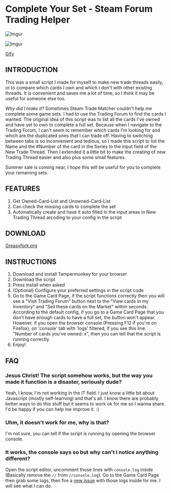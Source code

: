 # Complete Your Set - Steam Forum Trading Helper

![Imgur](https://i.imgur.com/3OVdN7C.png)

![Imgur](https://i.imgur.com/vvai5fT.png)

[Gifv](https://i.imgur.com/p0KjMiD.gifv)

## INTRODUCTION

This was a small script I made for myself to make new trade threads easily, or to compare which cards I own and which I don't with other existing threads. It is convenient and saves me a lot of time, so I think it may be useful for someone else too.

*Why did I make it?* Sometimes Steam Trade Matcher couldn't help me complete some game sets. I had to use the Trading Forum to find the cards I wanted. The original idea of this script was to list all the cards I've owned and have yet to own to complete a full set. Because when I navigate to the Trading Forum, I can't seem to remember which cards I'm looking for and which are the duplicated ones that I can trade off. Having to switching between tabs is so inconvenient and tedious, so I made this script to list the Name and the #Number of the card in the Series to the input field of the New Trade Thread. Then I extended it a little bit to make the creating of new Trading Thread easier and also plus some small features.

Summer sale is coming near, I hope this will be useful for you to complete your remaining sets.

## FEATURES

1. Get Owned-Card-List and Unowned-Card-List
2. Can check the missing cards to complete the set
3. Automatically create and have it auto filled in the input areas in New Trading Thread arcoding to your config in the script

## DOWNLOAD

[Greasyfork.org](https://greasyfork.org/en/scripts/368518-steam-community-complete-your-set-steam-forum-trading-helper)

## INSTRUCTIONS

 1. Download and install Tampermonkey for your browser
 2. Download the script
 3. Press install when asked
 4. (Optional) Configure your preferred settings in the script code
 5. Go to the Game Card Page, if the script functions correctly then you will see a "Visit Trading Forum" button next to the "View cards in my Inventory" and "Sell these cards on the Market" within seconds. According to the default config, if you go to a Game Card Page that you don't have enough cards to have a full set, the button won't appear. However, if you open the browser console (Pressing F12 if you're on Firefox), on 'console' tab with 'logs' filtered, if you see this line: "Number of cards you've owned: x", then you can tell that the script is running correctly.
 6. Enjoy!

## FAQ

### Jesus Christ! The script somehow works, but the way you made it function is a disaster, seriously dude?

Yeah, I know, I'm not working in the IT field. I just know a little bit about Javascript (mostly self-learning) and that's all. I know there are probably better ways to do this stuff but it seems to work ok for me so I wanna share. I'd be happy if you can help me improve it. :)

### Uhm, it doesn't work for me, why is that?

I'm not sure, you can tell if the script is running by opening the browser console.

### It works, the console says so but why can't I notice anything different?

Open the script editor, uncomment those lines with `console.log` inside (Basically remove the `//` from `//console.log`). Go to the Game Card Page then grab some logs, then fire a [new issue](https://github.com/tkhquang/userscripts/issues/new) with those logs inside for me. I will see what I can do.
